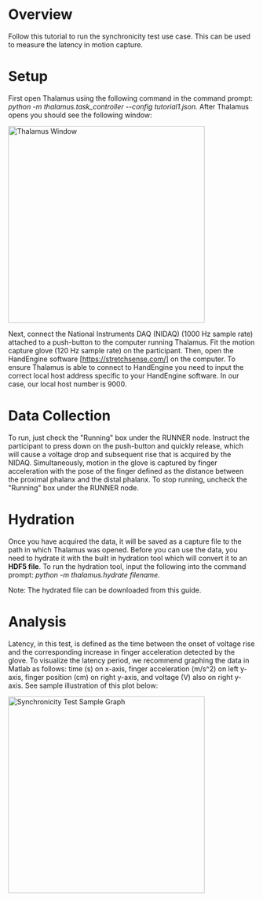 # Overview
Follow this tutorial to run the synchronicity test use case. This can be used to measure the latency in motion capture.

# Setup
First open Thalamus using the following command in the command prompt: *python -m thalamus.task_controller --config tutorial1.json.* After Thalamus opens you should see the following window:

<img src="https://github.com/user-attachments/assets/6c460c7a-2a4c-47d4-909c-ab1f9c67800c" alt="Thalamus Window" width="400"/>


Next, connect the National Instruments DAQ (NIDAQ) (1000 Hz sample rate) attached to a push-button to the computer running Thalamus. Fit the motion capture glove (120 Hz sample rate) on the participant. Then, open the HandEngine software [https://stretchsense.com/] on the computer. To ensure Thalamus is able to connect to HandEngine you need to input the correct local host address specific to your HandEngine software. In our case, our local host number is 9000.

# Data Collection

To run, just check the "Running" box under the RUNNER node. Instruct the participant to press down on the push-button and quickly release, which will cause a voltage drop and subsequent rise that is acquired by the NIDAQ. Simultaneously, motion in the glove is captured by finger acceleration with the pose of the finger defined as the distance between the proximal phalanx and the distal phalanx. To stop running, uncheck the "Running" box under the RUNNER node. 

# Hydration
Once you have acquired the data, it will be saved as a capture file to the path in which Thalamus was opened. Before you can use the data, you need to hydrate it with the built in hydration tool which will convert it to an **HDF5 file**. To run the hydration tool, input the following into the command prompt: *python -m thalamus.hydrate filename.* 

Note: The hydrated file can be downloaded from this guide.

# Analysis
Latency, in this test, is defined as the time between the onset of voltage rise and the corresponding increase in finger acceleration detected by the glove. To visualize the latency period, we recommend graphing the data in Matlab as follows: time (s) on x-axis, finger acceleration (m/s^2) on left y-axis, finger position (cm) on right y-axis, and voltage (V) also on right y-axis. See sample illustration of this plot below:

<img src="https://github.com/user-attachments/assets/e2688eba-5491-4d13-86fe-972f04bf9736" alt="Synchronicity Test Sample Graph" width="400"/>


